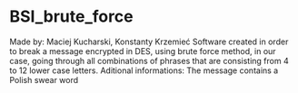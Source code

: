 # BSI_brute_force
Made by:
Maciej Kucharski, Konstanty Krzemieć
Software created in order to break a message encrypted in DES, using brute force method, in our case,
going through all combinations of phrases that are consisting from 4 to 12 lower case letters. 
Aditional informations:
The message contains a Polish swear word
